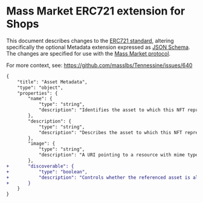 # Mass Market ERC721 extension for Shops

This document describes changes to the [ERC721
standard](https://github.com/ethereum/ercs/blob/master/ERCS/erc-721.md), altering specifically
the optional Metadata extension expressed as [JSON Schema](https://json-schema.org/). The
changes are specified for use with the [Mass Market protocol](https://docs.mass.market/).

For more context, see: https://github.com/masslbs/Tennessine/issues/640

```diff
{
    "title": "Asset Metadata",
    "type": "object",
    "properties": {
        "name": {
            "type": "string",
            "description": "Identifies the asset to which this NFT represents"
        },
        "description": {
            "type": "string",
            "description": "Describes the asset to which this NFT represents"
        },
        "image": {
            "type": "string",
            "description": "A URI pointing to a resource with mime type image/* representing the asset to which this NFT represents. Consider making any images at a width between 320 and 1080 pixels and aspect ratio between 1.91:1 and 4:5 inclusive."
        },
+       "discoverable": {
+           "type": "boolean",
+           "description": "Controls whether the referenced asset is allowed to be displayed through discovery mechanisms."
+       }
    }
}
```
